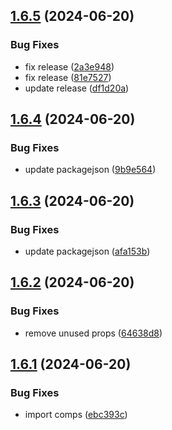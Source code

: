## [1.6.5](https://github.com/hattaalfaritzy/hzy-ui/compare/v1.6.4...v1.6.5) (2024-06-20)


### Bug Fixes

* fix release ([2a3e948](https://github.com/hattaalfaritzy/hzy-ui/commit/2a3e9482bd677677a41bd5e4e417ccf57f956fd2))
* fix release ([81e7527](https://github.com/hattaalfaritzy/hzy-ui/commit/81e752702a2a1d533eb9ffb14b6598ac10679c97))
* update release ([df1d20a](https://github.com/hattaalfaritzy/hzy-ui/commit/df1d20a228ce691d15e9eb97af01c33ab3e3cd71))



## [1.6.4](https://github.com/hattaalfaritzy/hzy-ui/compare/v1.6.3...v1.6.4) (2024-06-20)


### Bug Fixes

* update packagejson ([9b9e564](https://github.com/hattaalfaritzy/hzy-ui/commit/9b9e564cb38dc7cdc9321a33d45fe5293f3f010d))



## [1.6.3](https://github.com/hattaalfaritzy/hzy-ui/compare/v1.6.2...v1.6.3) (2024-06-20)


### Bug Fixes

* update packagejson ([afa153b](https://github.com/hattaalfaritzy/hzy-ui/commit/afa153b9eed23b6810f3dc63fb40e4291d677e5d))



## [1.6.2](https://github.com/hattaalfaritzy/hzy-ui/compare/v1.6.1...v1.6.2) (2024-06-20)


### Bug Fixes

* remove unused props ([64638d8](https://github.com/hattaalfaritzy/hzy-ui/commit/64638d89e8ef1ce4c4d8fc7ae0068652ec6a03d9))



## [1.6.1](https://github.com/hattaalfaritzy/hzy-ui/compare/v1.6.0...v1.6.1) (2024-06-20)


### Bug Fixes

* import comps ([ebc393c](https://github.com/hattaalfaritzy/hzy-ui/commit/ebc393c63e7ad246608425ce73744acb3516209a))



